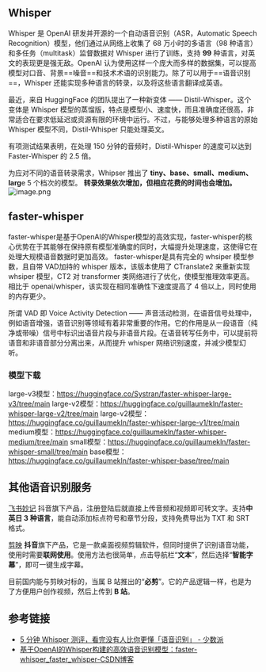 
## Whisper

Whisper 是 OpenAI 研发并开源的一个自动语音识别（ASR，Automatic Speech Recognition）模型，他们通过从网络上收集了 68 万小时的多语言（98 种语言）和多任务（multitask）监督数据对 Whisper 进行了训练，支持 **99** 种语言，对英文的表现更是强无敌。OpenAI 认为使用这样一个庞大而多样的数据集，可以提高模型对口音、背景==噪音==和技术术语的识别能力。除了可以用于==语音识别==，Whisper 还能实现多种语言的转录，以及将这些语言翻译成英语。


最近，来自 HuggingFace 的团队提出了一种新变体 —— Distil-Whisper。这个变体是 Whisper 模型的蒸馏版，特点是模型小、速度快，而且准确度还很高，非常适合在要求低延迟或资源有限的环境中运行。不过，与能够处理多种语言的原始 Whisper 模型不同，Distil-Whisper 只能处理英文。


有项测试结果表明，在处理 150 分钟的音频时，Distil-Whisper 的速度可以达到 Faster-Whisper 的 2.5 倍。



为应对不同的语音转录需求，Whipser 推出了 **tiny、base、small、medium、larg**e 5 个档次的模型。
**转录效果依次增加，但相应花费的时间也会增加。**
![image.png](https://sxm-upload.oss-cn-beijing.aliyuncs.com/imgs/20240204095700.png)



## faster-whisper

faster-whisper是基于OpenAI的Whisper模型的高效实现，faster-whisper的核心优势在于其能够在保持原有模型准确度的同时，大幅提升处理速度，这使得它在处理大规模语音数据时更加高效。
faster-whisper是具有完全的 whsiper 模型参数，且自带 VAD加持的 whisper 版本，该版本使用了 CTranslate2 来重新实现 whsiper 模型，CT2 对 transformer 类网络进行了优化，使模型推理效率更高。 相比于 openai/whisper，该实现在相同准确性下速度提高了 4 倍以上，同时使用的内存更少。

所谓 VAD 即 Voice Activity Detection —— 声音活动检测，在语音信号处理中，例如语音增强，语音识别等领域有着非常重要的作用。它的作用是从一段语音（纯净或带噪）信号中标识出语音片段与非语音片段。在语音转写任务中，可以提前将语音和非语音部分分离出来，从而提升 whisper 网络识别速度，并减少模型幻听。


### 模型下载
large-v3模型：https://huggingface.co/Systran/faster-whisper-large-v3/tree/main
large-v2模型：https://huggingface.co/guillaumekln/faster-whisper-large-v2/tree/main
large-v2模型：https://huggingface.co/guillaumekln/faster-whisper-large-v1/tree/main
medium模型：https://huggingface.co/guillaumekln/faster-whisper-medium/tree/main
small模型：https://huggingface.co/guillaumekln/faster-whisper-small/tree/main
base模型：https://huggingface.co/guillaumekln/faster-whisper-base/tree/main



## 其他语音识别服务

[飞书妙记](https://www.feishu.cn/product/minutes)
抖音旗下产品，注册登陆后就直接上传音频和视频即可转文字。支持**中英日 3 种语言**，能自动添加标点符号和章节分段，支持免费导出为 TXT 和 SRT 格式。


[剪映](https://www.capcut.cn/)
**抖音**旗下产品，它是一款桌面视频剪辑软件，但同时提供了识别语音功能，使用时需要**联网使用**。使用方法也很简单，点击导航栏“**文本**”，然后选择“**智能字幕**”，即可一键生成字幕。

目前国内能与剪映对标的，当属 B 站推出的“**必剪**”。它的产品逻辑一样，也是为了方便用户创作视频，然后上传到 **B 站**。







## 参考链接

- [5 分钟 Whisper 测评，看完没有人比你更懂「语音识别」 - 少数派](https://sspai.com/post/79977)
- [基于OpenAI的Whisper构建的高效语音识别模型：faster-whisper_faster_whisper-CSDN博客](https://blog.csdn.net/lsb2002/article/details/135286666)